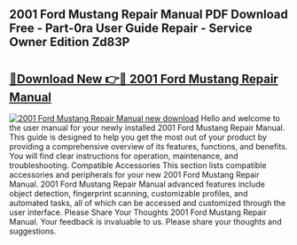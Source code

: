 ## 2001 Ford Mustang Repair Manual PDF Download Free - Part-0ra User Guide Repair - Service Owner Edition Zd83P

# <h2><a href="http://bc148.oget.top/?id=2001+Ford+Mustang+Repair+Manual">🔗Download New 👉🔴 2001 Ford Mustang Repair Manual</a></h2>

[![2001 Ford Mustang Repair Manual new download](https://i.imgur.com/5g1atiW.png)](http://bc148.oget.top/?id=2001+Ford+Mustang+Repair+Manual)
Hello and welcome to the user manual for your newly installed 2001 Ford Mustang Repair Manual. This guide is designed to help you get the most out of your product by providing a comprehensive overview of its features, functions, and benefits. You will find clear instructions for operation, maintenance, and troubleshooting. Compatible Accessories This section lists compatible accessories and peripherals for your new 2001 Ford Mustang Repair Manual. 2001 Ford Mustang Repair Manual advanced features include object detection, fingerprint scanning, customizable profiles, and automated tasks, all of which can be accessed and customized through the user interface. Please Share Your Thoughts 2001 Ford Mustang Repair Manual. Your feedback is invaluable to us. Please share your thoughts and suggestions.
